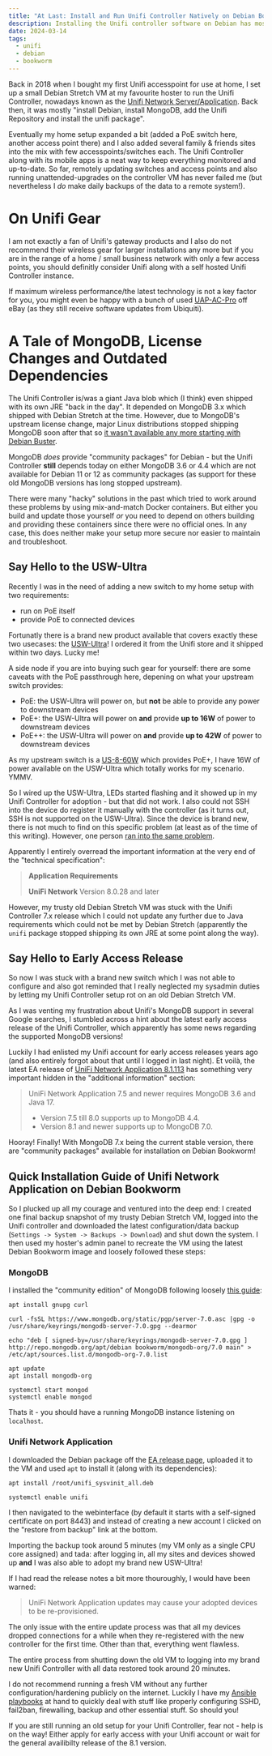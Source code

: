 ```yaml
---
title: "At Last: Install and Run Unifi Controller Natively on Debian Bookworm"
description: Installing the Unifi controller software on Debian has mostly been broken since Debian Stretch.
date: 2024-03-14
tags:
  - unifi
  - debian
  - bookworm
---
```


Back in 2018 when I bought my first Unifi accesspoint for use at home, I set up a small Debian Stretch VM at my favourite hoster to run the Unifi Controller, nowadays known as the [Unifi Network Server/Application](https://ui.com/download/releases/network-server). Back then, it was mostly "install Debian, install MongoDB, add the Unifi Repository and install the unifi package".

Eventually my home setup expanded a bit (added a PoE switch here, another access point there) and I also added several family & friends sites into the mix with few accesspoints/switches each. The Unifi Controller along with its mobile apps is a neat way to keep everything monitored and up-to-date. So far, remotely updating switches and access points and also running unattended-upgrades on the controller VM has never failed me (but nevertheless I *do* make daily backups of the data to a remote system!).

# On Unifi Gear

I am not exactly a fan of Unifi's gateway products and I also do not recommend their wireless gear for larger installations any more but if you are in the range of a home / small business network with only a few access points, you should definitly consider Unifi along with a self hosted Unifi Controller instance.

If maximum wireless performance/the latest technology is not a key factor for you, you might even be happy with a bunch of used [UAP-AC-Pro](https://eu.store.ui.com/eu/en/collections/unifi-wifi-flagship-high-capacity/products/uap-ac-pro?variant=uap-ac-pro-eu) off eBay (as they still receive software updates from Ubiquiti).

# A Tale of MongoDB, License Changes and Outdated Dependencies

The Unifi Controller is/was a giant Java blob which (I think) even shipped with its own JRE "back in the day". It depended on MongoDB 3.x which shipped with Debian Stretch at the time. However, due to MongoDB's upstream license change, major Linux distributions stopped shipping MongoDB soon after that so [it wasn't available any more starting with Debian Buster](https://bugs.debian.org/cgi-bin/bugreport.cgi?bug=915537). 

MongoDB *does* provide "community packages" for Debian - but the Unifi Controller **still** depends today on either MongoDB 3.6 or 4.4 which are not available for Debian 11 or 12 as community packages (as support for these old MongoDB versions has long stopped upstream).

There were many "hacky" solutions in the past which tried to work around these problems by using mix-and-match Docker containers. But either you build and update those yourself *or* you need to depend on others building and providing these containers since there were no official ones. In any case, this does neither make your setup more secure nor easier to maintain and troubleshoot.


## Say Hello to the USW-Ultra

Recently I was in the need of adding a new switch to my home setup with two requirements:

- run on PoE itself
- provide PoE to connected devices

Fortunatly there is a brand new product available that covers exactly these two usecases: the [USW-Ultra](https://eu.store.ui.com/eu/en/pro/category/all-switching/collections/pro-ultra/products/usw-ultra)! I ordered it from the Unifi store and it shipped within two days. Lucky me! 

A side node if you are into buying such gear for yourself: there are some caveats with the PoE passthrough here, depening on what your upstream switch provides:

- PoE: the USW-Ultra will power on, but **not** be able to provide any power to downstream devices
- PoE+: the USW-Ultra will power on **and** provide **up to 16W** of power to downstream devices
- PoE++: the USW-Ultra will power on **and** provide **up to 42W** of power to downstream devices

As my upstream switch is a [US-8-60W](https://eu.store.ui.com/eu/en/pro/category/switching-utility/products/us-8-60w) which provides PoE+, I have 16W of power available on the USW-Ultra which totally works for my scenario. YMMV.

So I wired up the USW-Ultra, LEDs started flashing and it showed up in my Unifi Controller for adoption - but that did not work. I also could not SSH into the device do register it manually with the controller (as it turns out, SSH is not supported on the USW-Ultra). Since the device is brand new, there is not much to find on this specific problem (at least as of the time of this writing). However, one person [ran into the same problem](https://community.ui.com/questions/USW-Ultra-Cannot-adopt/564f0260-8cf6-4026-8a9e-e3b97f079982). 

Apparently I entirely overread the important information at the very end of the "technical specification":

> **Application Requirements**
>
> **UniFi Network**     Version 8.0.28 and later

However, my trusty old Debian Stretch VM was stuck with the Unifi Controller 7.x release which I could not update any further due to Java requirements which could not be met by Debian Stretch (apparently the `unifi` package stopped shipping its own JRE at some point along the way).

## Say Hello to Early Access Release

So now I was stuck with a brand new switch which I was not able to configure and also got reminded that I really neglected my sysadmin duties by letting my Unifi Controller setup rot on an old Debian Stretch VM.

As I was venting my frustration about Unifi's MongoDB support in several Google searches, I stumbled across a hint about the latest early access release of the Unifi Controller, which apparently has some news regarding the supported MongoDB versions!

Luckily I had enlisted my Unifi account for early access releases years ago (and also entirely forgot about that until I logged in last night). Et voilà, the latest EA release of [UniFi Network Application 8.1.113](https://community.ui.com/releases/UniFi-Network-Application-8-1-113/a33c9fb4-bb37-427d-9486-59a33a693abf) has something very important hidden in the "additional information" section:

> UniFi Network Application 7.5 and newer requires MongoDB 3.6 and Java 17.
> - Version 7.5 till 8.0 supports up to MongoDB 4.4.
> - Version 8.1 and newer supports up to MongoDB 7.0.

Hooray! Finally! With MongoDB 7.x being the current stable version, there are "community packages" available for installation on Debian Bookworm!

## Quick Installation Guide of Unifi Network Application on Debian Bookworm

So I plucked up all my courage and ventured into the deep end: I created one final backup snapshot of my trusty Debian Stretch VM, logged into the Unifi controller and downloaded the latest configuration/data backup (`Settings -> System -> Backups -> Download`) and shut down the system. I then used my hoster's admin panel to recreate the VM using the latest Debian Bookworm image and loosely followed these steps:

### MongoDB

I installed the "community edition" of MongoDB following loosely [this guide](https://www.mongodb.com/docs/manual/tutorial/install-mongodb-on-debian/):

```shell
apt install gnupg curl

curl -fsSL https://www.mongodb.org/static/pgp/server-7.0.asc |gpg -o /usr/share/keyrings/mongodb-server-7.0.gpg --dearmor 

echo "deb [ signed-by=/usr/share/keyrings/mongodb-server-7.0.gpg ] http://repo.mongodb.org/apt/debian bookworm/mongodb-org/7.0 main" > /etc/apt/sources.list.d/mongodb-org-7.0.list

apt update
apt install mongodb-org

systemctl start mongod
systemctl enable mongod
```

Thats it - you should have a running MongoDB instance listening on `localhost`.

### Unifi Network Application

I downloaded the Debian package off the [EA release page](https://community.ui.com/releases/UniFi-Network-Application-8-1-113/a33c9fb4-bb37-427d-9486-59a33a693abf), uploaded it to the VM and used `apt` to install it (along with its dependencies):

```shell
apt install /root/unifi_sysvinit_all.deb

systemctl enable unifi
```

I then navigated to the webinterface (by default it starts with a self-signed certificate on port 8443) and instead of creating a new account I clicked on the "restore from backup" link at the bottom.

Importing the backup took around 5 minutes (my VM only as a single CPU core assigned) and tada: after logging in, all my sites and devices showed up **and** I was also able to adopt my brand new USW-Ultra!

If I had read the release notes a bit more thouroughly, I would have been warned:

> UniFi Network Application updates may cause your adopted devices to be re-provisioned.

The only issue with the entire update process was that all my devices dropped connections for a while when they re-registered with the new controller for the first time. Other than that, everything went flawless.

The entire process from shutting down the old VM to logging into my brand new Unifi Controller with all data restored took around 20 minutes.

I do not recommend running a fresh VM without any further configuration/hardening publicly on the internet. Luckily I have my [Ansible playbooks](https://blog.bott.im/a-decade-of-using-ansible-takeaways-and-best-practices/) at hand to quickly deal with stuff like properly configuring SSHD, fail2ban, firewalling, backup and other essential stuff. So should you!

If you are still running an old setup for your Unifi Controller, fear not - help is on the way! Either apply for early access with your Unifi account or wait for the general availibilty release of the 8.1 version.